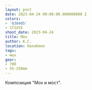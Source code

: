 ```yaml
---
layout: post
date: 2023-04-24 00:00:00.000000000 Z
colors:
- '030405'
- 1f1d15
shoot_date: 2023-04-24
title: Мох
author: К.С.
location: Нахабино
tags:
- мох
gear:
- 70D
- 55-250mm
---
```

Композиция "Мох и мост".

